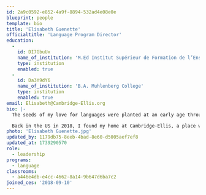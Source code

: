 ```yaml
---
id: 2a9c0592-e852-4a9f-8894-532ad4e08e0e
blueprint: people
template: bio
title: 'Elisabeth Guenette'
officialtitle: 'Language Program Director'
education:
  -
    id: DI7GbuUx
    name_of_institution: 'M.Ed Institut Supérieur de Formation de l’Enseignement Catholique de Toulouse'
    type: institution
    enabled: true
  -
    id: Da3Y9dY6
    name_of_institution: 'B.A. Muhlenberg College'
    type: institution
    enabled: true
email: Elisabeth@Cambridge-Ellis.org
bio: |-
  The seeds of my love for languages were planted at an early age through exposure to French songs and expressions from family members. My curiosity and interest in languages, cultures, and education continued to grow as I studied French and Primary Education in college before moving to Toulouse, where I, over the course of three years, taught English, pursued a Master’s Degree in Primary Education at a French University, and taught 4th grade (CM1). 

  Back in the US in 2018, I found my home at Cambridge-Ellis, a place where all the beliefs I held about best practices in education truly come to life, and where languages and cultures mix together in a rich diversity of experiences and language learning. As the Language Program Director, I have the privilege of supporting teachers in building skills through professional development, incorporating DEI learning and best practices in language learning into their curriculum, and helping our diverse learners to blossom. In addition, I focus on the strategic goals and growth of the Language Program, ensuring that we meet the needs of our community for many years to come.
photo: 'Elisabeth Guenette.jpg'
updated_by: 1179db75-8eeb-4bad-8e60-d5005aef7ef8
updated_at: 1739290570
role:
  - leadership
programs:
  - language
classrooms:
  - a446e4db-e4cc-4662-8a14-9b647d6ba7c2
joined_ces: '2018-09-10'
---
```

